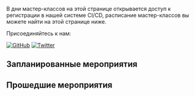 В дни мастер-классов на этой странице открывается доступ к регистрации в нашей системе CI/CD, расписание мастер-классов вы можете найти на этой странице ниже. 

Присоединяйтесь к нам:

[![GitHub](https://raw.githubusercontent.com/k8s-community/k8s-community.github.io/master/github.png)](https://github.com/k8s-community)
[![Twitter](https://raw.githubusercontent.com/k8s-community/k8s-community.github.io/master/twitter.png)](https://twitter.com/k8s_community)


## Запланированные мероприятия



## Прошедшие мероприятия


